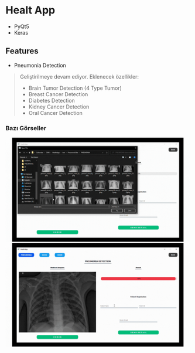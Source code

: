 # Healt App

- PyQt5
- Keras

## Features

- Pneumonia Detection  

> Geliştirilmeye devam ediyor.
> Eklenecek özellikler:
> - Brain Tumor Detection (4 Type Tumor)
> - Breast Cancer Detection
> - Diabetes Detection
> - Kidney Cancer Detection
> - Oral Cancer Detection

### Bazı Görseller
![Detection](https://github.com/ismaildrcn/HealthApp/blob/master/images/pneumonia-1.gif)  
![Send e-Mail](https://github.com/ismaildrcn/HealthApp/blob/master/images/pneumonia-2.gif)
